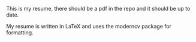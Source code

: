 This is my resume, there should be a pdf in the repo and it should be up to date.

My resume is written in LaTeX and uses the moderncv package for formatting.
